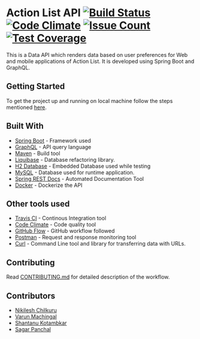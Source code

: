 # Action List API [![Build Status](https://travis-ci.org/p632-sp-2018/action-list-api.svg?branch=master)](https://travis-ci.org/p632-sp-2018/action-list-api) [![Code Climate](https://codeclimate.com/github/p632-sp-2018/action-list-api/badges/gpa.svg)](https://codeclimate.com/github/p632-sp-2018/action-list-api) [![Issue Count](https://codeclimate.com/github/p632-sp-2018/action-list-api/badges/issue_count.svg)](https://codeclimate.com/github/p632-sp-2018/action-list-api) [![Test Coverage](https://api.codeclimate.com/v1/badges/78a35930992850b194e4/test_coverage)](https://codeclimate.com/github/p632-sp-2018/action-list-api/test_coverage)

This is a Data API which renders data based on user preferences for Web and mobile applications of Action List. It is developed using Spring Boot and GraphQL.

## Getting Started 

To get the project up and running on local machine follow the steps mentioned [here](https://github.com/p632-sp-2018/action-list-api/wiki).


## Built With

* [Spring Boot](https://projects.spring.io/spring-boot/) - Framework used
* [GraphQL](http://graphql.org/) - API query language
* [Maven](https://maven.apache.org/) - Build tool
* [Liquibase](https://www.liquibase.org) - Database refactoring library.
* [H2 Database](http://www.h2database.com/html/main.html) - Embedded Database used while testing
* [MySQL](https://www.mysql.com) - Database used for runtime application.
* [Spring REST Docs](https://projects.spring.io/spring-restdocs/) - Automated Documentation Tool
* [Docker](https://www.docker.com) - Dockerize the API
 
## Other tools used

* [Travis CI](https://travis-ci.org/) - Continous Integration tool
* [Code Climate](https://codeclimate.com/) - Code quality tool
* [GitHub Flow](https://guides.github.com/introduction/flow/) - GitHub workflow followed
* [Postman](https://www.getpostman.com/) - Request and response monitoring tool
* [Curl](https://curl.haxx.se) - Command Line tool and library for transferring data with URLs.

## Contributing

Read [CONTRIBUTING.md](https://github.com/p632-sp-2018/action-list-api/blob/master/CONTRIBUTING.md) for detailed description of the workflow.

## Contributors

* [Nikilesh Chilkuru](https://github.com/Nikilesh-Chilkuru)
* [Varun Machingal](https://github.com/varun-mach)
* [Shantanu Kotambkar](https://github.com/Shantanu-Kotambkar)
* [Sagar Panchal](https://github.com/sagarpanchal8793)

